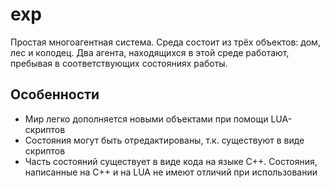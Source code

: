 exp
===
Простая многоагентная система.
Среда состоит из трёх объектов: дом, лес и колодец. Два агента, находящихся в этой среде работают, пребывая в соответствующих состояниях работы.

Особенности
-----------
- Мир легко дополняется новыми объектами при помощи LUA-скриптов
- Состояния могут быть отредактированы, т.к. существуют в виде скриптов
- Часть состояний существует в виде кода на языке C++. Состояния, написанные на C++ и на LUA не имеют отличий при использовании
